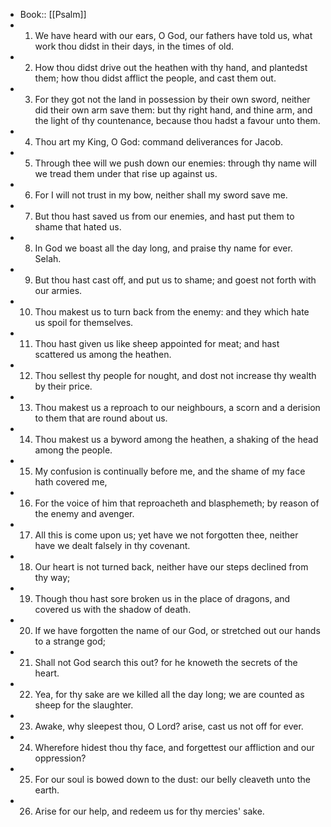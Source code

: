 - Book:: [[Psalm]]
- 1. We have heard with our ears, O God, our fathers have told us, what work thou didst in their days, in the times of old.
- 2. How thou didst drive out the heathen with thy hand, and plantedst them; how thou didst afflict the people, and cast them out.
- 3. For they got not the land in possession by their own sword, neither did their own arm save them: but thy right hand, and thine arm, and the light of thy countenance, because thou hadst a favour unto them.
- 4. Thou art my King, O God: command deliverances for Jacob.
- 5. Through thee will we push down our enemies: through thy name will we tread them under that rise up against us.
- 6. For I will not trust in my bow, neither shall my sword save me.
- 7. But thou hast saved us from our enemies, and hast put them to shame that hated us.
- 8. In God we boast all the day long, and praise thy name for ever. Selah.
- 9. But thou hast cast off, and put us to shame; and goest not forth with our armies.
- 10. Thou makest us to turn back from the enemy: and they which hate us spoil for themselves.
- 11. Thou hast given us like sheep appointed for meat; and hast scattered us among the heathen.
- 12. Thou sellest thy people for nought, and dost not increase thy wealth by their price.
- 13. Thou makest us a reproach to our neighbours, a scorn and a derision to them that are round about us.
- 14. Thou makest us a byword among the heathen, a shaking of the head among the people.
- 15. My confusion is continually before me, and the shame of my face hath covered me,
- 16. For the voice of him that reproacheth and blasphemeth; by reason of the enemy and avenger.
- 17. All this is come upon us; yet have we not forgotten thee, neither have we dealt falsely in thy covenant.
- 18. Our heart is not turned back, neither have our steps declined from thy way;
- 19. Though thou hast sore broken us in the place of dragons, and covered us with the shadow of death.
- 20. If we have forgotten the name of our God, or stretched out our hands to a strange god;
- 21. Shall not God search this out? for he knoweth the secrets of the heart.
- 22. Yea, for thy sake are we killed all the day long; we are counted as sheep for the slaughter.
- 23. Awake, why sleepest thou, O Lord? arise, cast us not off for ever.
- 24. Wherefore hidest thou thy face, and forgettest our affliction and our oppression?
- 25. For our soul is bowed down to the dust: our belly cleaveth unto the earth.
- 26. Arise for our help, and redeem us for thy mercies' sake.
